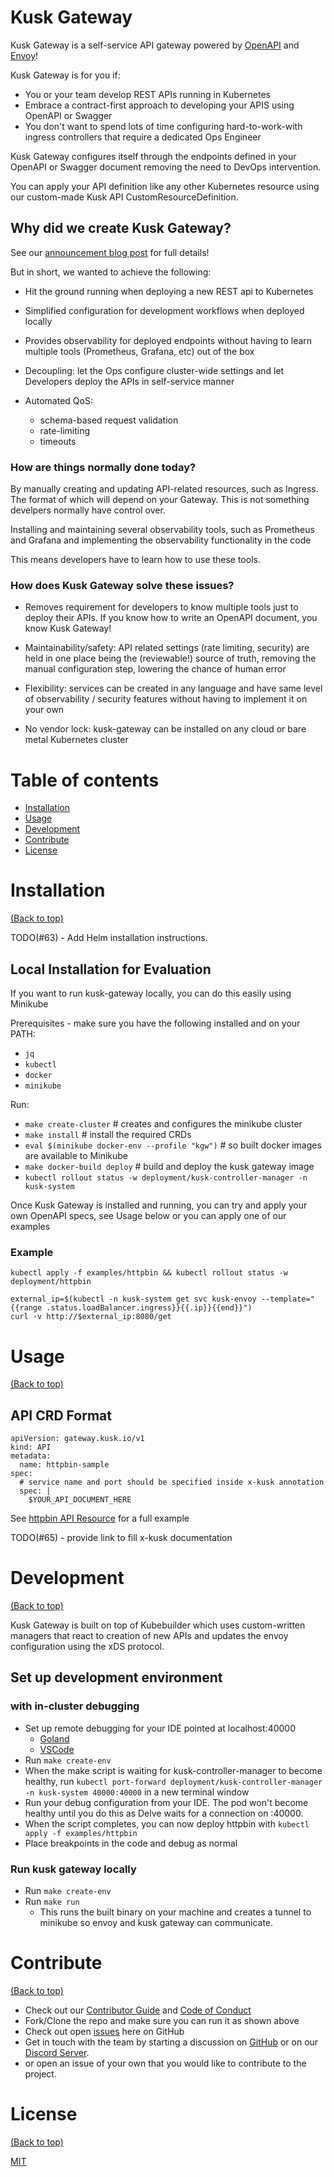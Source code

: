 <!-- Add banner here -->

# Kusk Gateway

<!-- Add buttons here -->

Kusk Gateway is a self-service API gateway powered by [OpenAPI]() and [Envoy](https://www.envoyproxy.io/)!

Kusk Gateway is for you if:
- You or your team develop REST APIs running in Kubernetes
- Embrace a contract-first approach to developing your APIS using OpenAPI or Swagger
- You don't want to spend lots of time configuring hard-to-work-with ingress controllers that require a dedicated Ops Engineer

Kusk Gateway configures itself through the endpoints defined in your OpenAPI or Swagger document removing the need to DevOps intervention. 

You can apply your API definition like any other Kubernetes resource using our custom-made Kusk API CustomResourceDefinition.

##  Why did we create Kusk Gateway?
See our [announcement blog post](...) for full details!

But in short, we wanted to achieve the following:
- Hit the ground running when deploying a new REST api to Kubernetes

- Simplified configuration for development workflows when deployed locally

- Provides observability for deployed endpoints without having to learn multiple tools (Prometheus, Grafana, etc) out of the box

- Decoupling: let the Ops configure cluster-wide settings and let Developers deploy the APIs in self-service manner

- Automated QoS: 
    - schema-based request validation
    - rate-limiting
    - timeouts

### How are things normally done today?
By manually creating and updating API-related resources, such as Ingress. The format of which will depend on your Gateway. This is not something develpers normally have control over.

Installing and maintaining several observability tools, such as Prometheus and Grafana and implementing the observability functionality in the code

This means developers have to learn how to use these tools.

### How does Kusk Gateway solve these issues?
- Removes requirement for developers to know multiple tools just to deploy their APIs. If you know how to write an OpenAPI document, you know Kusk Gateway!

- Maintainability/safety: API related settings (rate limiting, security) are held in one place being the (reviewable!) source of truth, removing the manual configuration step, lowering the chance of human error

- Flexibility: services can be created in any language and have same level of observability / security features without having to implement it on your own

- No vendor lock: kusk-gateway can be installed on any cloud or bare metal Kubernetes cluster

# Table of contents
- [Installation](#installation)
- [Usage](#usage)
- [Development](#development)
- [Contribute](#contribute)
- [License](#license)

# Installation
[(Back to top)](#table-of-contents)

TODO(#63) - Add Helm installation instructions.

## Local Installation for Evaluation
If you want to run kusk-gateway locally, you can do this easily using Minikube

Prerequisites - make sure you have the following installed and on your PATH:
- `jq`
- `kubectl`
- `docker`
- `minikube`

Run:
- `make create-cluster` # creates and configures the minikube cluster
- `make install` # install the required CRDs
- `eval $(minikube docker-env --profile "kgw")` # so built docker images are available to Minikube
- `make docker-build deploy` # build and deploy the kusk gateway image
- `kubectl rollout status -w deployment/kusk-controller-manager -n kusk-system`

Once Kusk Gateway is installed and running, you can try and apply your own OpenAPI specs, see Usage below or you can apply one of our examples

### Example
```
kubectl apply -f examples/httpbin && kubectl rollout status -w deployment/httpbin

external_ip=$(kubectl -n kusk-system get svc kusk-envoy --template="{{range .status.loadBalancer.ingress}}{{.ip}}{{end}}")
curl -v http://$external_ip:8080/get

```

# Usage
[(Back to top)](#table-of-contents)

## API CRD Format
```
apiVersion: gateway.kusk.io/v1
kind: API
metadata:
  name: httpbin-sample
spec:
  # service name and port should be specified inside x-kusk annotation
  spec: |
    $YOUR_API_DOCUMENT_HERE
```

See [httpbin API Resource](examples/httpbin/httpbin_v1_api.yaml) for a full example


TODO(#65) - provide link to fill x-kusk documentation

# Development
[(Back to top)](#table-of-contents)

Kusk Gateway is built on top of Kubebuilder which uses custom-written managers that react to creation of new APIs and updates the envoy configuration using the xDS protocol.

## Set up development environment
### with in-cluster debugging
- Set up remote debugging for your IDE pointed at localhost:40000 
  - [Goland](https://www.jetbrains.com/help/go/attach-to-running-go-processes-with-debugger.html#attach-to-a-process-in-the-docker-container)
  - [VSCode](https://github.com/golang/vscode-go/blob/master/docs/debugging.md#configure)
- Run `make create-env`
- When the make script is waiting for kusk-controller-manager to become healthy, run `kubectl port-forward deployment/kusk-controller-manager -n kusk-system 40000:40000` in a new terminal window
- Run your debug configuration from your IDE. The pod won't become healthy until you do this as Delve waits for a connection on :40000.
- When the script completes, you can now deploy httpbin with `kubectl apply -f examples/httpbin`
- Place breakpoints in the code and debug as normal

### Run kusk gateway locally
- Run `make create-env`
- Run `make run` 
  - This runs the built binary on your machine and creates a tunnel to minikube so envoy and kusk gateway can communicate.

# Contribute
[(Back to top)](#table-of-contents)

- Check out our [Contributor Guide](https://github.com/kubeshop/.github/blob/main/CONTRIBUTING.md) and
  [Code of Conduct](https://github.com/kubeshop/.github/blob/main/CODE_OF_CONDUCT.md)
- Fork/Clone the repo and make sure you can run it as shown above
- Check out open [issues](https://github.com/kubeshop/kusk-gateway/issues) here on GitHub
- Get in touch with the team by starting a discussion on [GitHub](https://github.com/kubeshop/kusk-gateway/discussions) or on our [Discord Server](https://discord.gg/uNuhy6GDyn).
- or open an issue of your own that you would like to contribute to the project.

# License
[(Back to top)](#table-of-contents)

<!-- Adding the license to README is a good practice so that people can easily refer to it.

Make sure you have added a LICENSE file in your project folder. **Shortcut:** Click add new file in your root of your repo in GitHub > Set file name to LICENSE > GitHub shows LICENSE templates > Choose the one that best suits your project!

I personally add the name of the license and provide a link to it like below. -->

[MIT](https://mit-license.org/)

